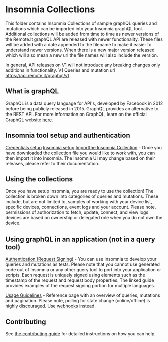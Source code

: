 # Insomnia Collections

This folder contains Insomnia Collections of sample graphQL queries and mutations which can be imported into your Insomnia graphQL tool. Additional collections will be added from time to time as newer versions of the Remote.It graphQL API are released with newer functionality. These files will be added with a date appended to the filename to make it easier to understand newer versions. When there is a new major version released which will also mean a new url the file names will also include the version.

In general, API releases on V1 will not introduce any breaking changes only additions in functionality.
V1 Queries and mutation url https://api.remote.it/graphql/v1

## What is graphQL

GraphQL is a data query language for API's, developed by Facebook in 2012 before being publicly released in 2015. GraphQL provides an alternative to the REST API.
For more information on GraphQL, learn on the official GraphQL website [here](https://graphql.org/).

## Insomnia tool setup and authentication

[Credentials setup](https://link.remote.it/docs/credential-generation)
[Insomnia setup](https://link.remote.it/docs/insomnia)
[Importthe Insomnia Collection](https://docs.insomnia.rest/insomnia/import-export-data) - Once you have downloaded the collection file you would like to work with, you can then import it into Insomnia. The Insomnia UI may change based on their releases, please refer to their documentation.

## Using the collections

Once you have setup Insomnia, you are ready to use the collection! The collection is broken down into categories of queries and mutations. These include, but are not limited to, samples of working with your device list, specific devices, connections, event logs and your account. 
Please note, permissions of authorization to fetch, update, connect, and view logs devices are based on ownership or delegated role when you do not own the device.
 
## Using graphQL in an application (not in a query tool)

[Authentication (Request Signing)](https://link.remote.it/docs/api/authentication) - You can use Insomnia to develop your queries and mutations as tests. Please note that you cannot use generated code out of Insomnia or any other query tool to port into your application or scripts. Each request is uniquely signed using elements such as the timestamp of the request and request body properties. The linked guide provides examples of the request signing portion for multiple languages.

[Usage Guidelines](https://link.remote.it/docs/api/usage/overview) - Reference page with an overview of queries, mutations and pagination. Please note, polling for state change (online/offline) is highly discouraged. Use [webhooks](https://link.remote.it/docs/webhook-content) instead.

## Contributing

See [the contributing guide](../CONTRIBUTING.md) for detailed instructions on how you can help. 

